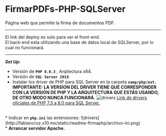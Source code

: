 # FirmarPDFs-PHP-SQLServer
Página web que permite la firma de documentos PDF.

<hr>

El link del deploy es solo para ver el front-end.<br>
El back-end esta utilizando una base de datos local de SQLServer, por lo cual no funcionará.
<hr>

<strong><i>Set Up:</i></strong>
* Versión de <code><strong>PHP 8.0.3</strong></code> , Arqitectura x64.
* Versión de <code><strong>SQL Server 2019</strong></code>.
* Instalar los driver de PHP para SQL Server en la carpeta <code><strong>xamp/php/ext.</strong></code>
**IMPORTANTE: LA VERSION DEL DRIVER TIENE QUE CORRESPONDER CON LA VERSIÓN DE PHP Y LA ARQUITECTURA QUE ESTÁS USANDO, DE OTRO MODO NUNCA FUNCIONARÁ.** 
![drivers](http://fabiancruz.x10.mx/static/readme-firmaphp/driver-php.png)
<u>[Link de drivers oficiales de PHP 7.3 a 8.0 para SQL Server.](https://docs.microsoft.com/en-us/sql/connect/php/download-drivers-php-sql-server?view=sql-server-ver15)</u>
<br>
* Indicar en <code><strong>php.ini</strong></code> las extensiones:
![drivers](http://fabiancruz.x10.mx/static/readme-firmaphp/archivo-ini.png)
<br>
* <strong>Arrancar servidor Apache.</strong>